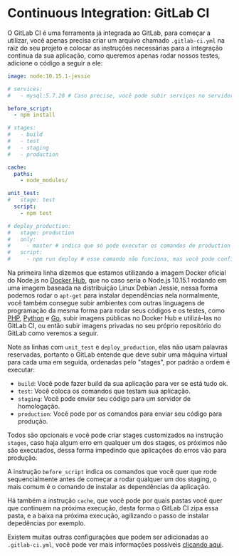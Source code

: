 # Continuous Integration: GitLab CI

O GitLab CI é uma ferramenta já integrada ao GitLab, para começar a utilizar, você apenas precisa criar um arquivo chamado `.gitlab-ci.yml` na raiz do seu projeto e colocar as instruções necessárias para a integração continua da sua aplicação, como queremos apenas rodar nossos testes, adicione o código a seguir a ele:

```yml
image: node:10.15.1-jessie

# services:
#   - mysql:5.7.20 # Caso precise, você pode subir serviços no servidor de CI, como um banco de dados como o MySQL por exemplo.

before_script:
  - npm install

# stages:
#   - build
#   - test
#   - staging
#   - production

cache:
  paths:
    - node_modules/

unit_test:
#   stage: test
  script:
    - npm test

# deploy_production:
#   stage: production
#   only:
#     - master # indica que só pode executar os comandos de production caso haja modificações na branch master.
#   script:
#     - npm run deploy # esse comando não funciona, mas você pode configurar para acessar o seu servidor via SSH e rodar o git pull e outros scripts após terminar os testes.
```

Na primeira linha dizemos que estamos utilizando a imagem Docker oficial do Node.js no [Docker Hub](https://hub.docker.com/_/node), que no caso seria o Node.js 10.15.1 rodando em uma imagem baseada na distribuição Linux Debian Jessie, nessa forma podemos rodar o `apt-get` para instalar dependências nela normalmente, você também consegue subir ambientes com outras linguagens de programação da mesma forma para rodar seus códigos e os testes, como [PHP](https://hub.docker.com/_/php), [Python](https://hub.docker.com/_/python) e [Go](https://hub.docker.com/_/golang), subir imagens públicas no Docker Hub e utilizá-las no GitLab CI, ou então subir imagens privadas no seu próprio repositório do GitLab como veremos a seguir.

Note as linhas com `unit_test` e `deploy_production`, elas não usam palavras reservadas, portanto o GitLab entende que deve subir uma máquina virtual para cada uma em seguida, ordenadas pelo "stages", por padrão a ordem é executar:

* `build`: Você pode fazer build da sua aplicação para ver se está tudo ok.
* `test`: Você coloca os comandos que testam sua aplicação.
* `staging`: Você pode enviar seu código para um servidor de homologação.
* `production`: Você pode por os comandos para enviar seu código para produção.

Todos são opcionais e você pode criar stages customizados na instrução `stages`, caso haja algum erro em qualquer um dos stages, os próximos não são executados, dessa forma impedindo que aplicações do erros vão para produção.

A instrução `before_script` indica os comandos que você quer que rode sequencialmente antes de começar a rodar qualquer um dos staging, o mais comum é o comando de instalar as dependências da aplicação.

Há também a instrução `cache`, que você pode por quais pastas você quer que continuem na próxima execução, desta forma o GitLab CI zipa essa pasta, e a baixa na próxima execução, agilizando o passo de instalar depedências por exemplo.

Existem muitas outras configurações que podem ser adicionadas ao `.gitlab-ci.yml`, você pode ver mais informações possíveis [clicando aqui](https://docs.gitlab.com/ce/ci/yaml/).
